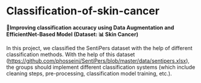 # Classification-of-skin-cancer

🔴**Improving classification accuracy using Data Augmentation and EfficientNet-Based Model (Dataset: 📊 Skin Cancer)**

In this project, we classified the SentiPers dataset with the help of different classification methods. With the help of this dataset (https://github.com/phosseini/SentiPers/blob/master/data/sentipers.xlsx), the groups should implement different classification systems (which include cleaning steps, pre-processing, classification model training, etc.).



